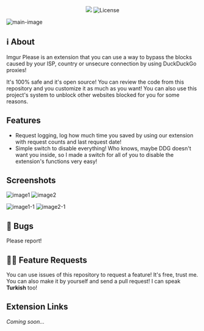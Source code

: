<p align="center">
  <img src="https://img.shields.io/badge/contributions-welcome-brightgreen.svg?style=flat" />
  <img src="https://camo.githubusercontent.com/d19ab0838f1c52f86c8f7f608f8d14b5d04158e9/68747470733a2f2f696d672e736869656c64732e696f2f62616467652f6c6963656e73652d4d49542d6c69676874677261792e737667" alt="License" data-canonical-src="https://img.shields.io/badge/license-MIT-lightgray.svg" style="max-width:100%;">
</p>

![main-image](https://the-person-under-this-message.is-inside.me/mbqflEUy.png "Cool, right?")

## ℹ️ About
Imgur Please is an extension that you can use a way to bypass the blocks caused by your ISP, country or unsecure connection by using DuckDuckGo proxies!

It's 100% safe and it's open source! You can review the code from this repository and you customize it as much as you want! You can also use this project's system to unblock other websites blocked for you for some reasons.

## Features
- Request logging, log how much time you saved by using our extension with request counts and last request date!
- Simple switch to disable everything! Who knows, maybe DDG doesn't want you inside, so I made a switch for all of you to disable the extension's functions very easy!

## Screenshots
![image1](https://the-person-under-this-message.is-inside.me/PSRbeLlC.png "Extension isn't activated.")
![image2](https://the-person-under-this-message.is-inside.me/oWI3ZjAL.png "Extension isn't activated.")

![image1-1](https://the-person-under-this-message.is-inside.me/seVjIZaK.png "Extension is active!")
![image2-1](https://the-person-under-this-message.is-inside.me/3RV2Uz8S.png "Extension is active!")

## 🔧 Bugs
Please report!

## 💁🏻 Feature Requests
You can use issues of this repository to request a feature! It's free, trust me. You can also make it by yourself and send a pull request! I can speak **Turkish** too!

## Extension Links
_Coming soon..._

